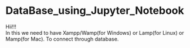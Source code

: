 # DataBase_using_Jupyter_Notebook

Hii!!!  
In this we need to have Xampp/Wamp(for Windows) or Lamp(for Linux) or Mamp(for Mac). 
To connect through database.
